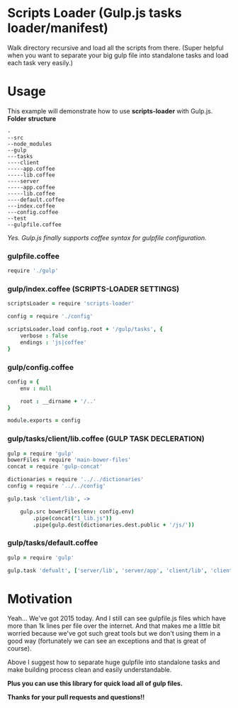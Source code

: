 # Scripts Loader (Gulp.js tasks loader/manifest)
Walk directory recursive and load all the scripts from there. (Super helpful when you want to separate your big gulp file into standalone tasks and load each task very easily.)

# Usage
This example will demonstrate how to use **scripts-loader** with Gulp.js.
**Folder structure**
```
-
--src
--node_modules
--gulp
---tasks
----client
-----app.coffee
-----lib.coffee
----server
-----app.coffee
-----lib.coffee
----default.coffee
---index.coffee
---config.coffee
--test
--gulpfile.coffee
```
*Yes. Gulp.js finally supports coffee syntax for gulpfile configuration.*

### gulpfile.coffee
```coffee
require './gulp'
```

### gulp/index.coffee (SCRIPTS-LOADER SETTINGS)
```coffee
scriptsLoader = require 'scripts-loader'

config = require './config'

scriptsLoader.load config.root + '/gulp/tasks', {
    verbose : false
    endings : 'js|coffee'
}
```

### gulp/config.coffee
```coffee
config = {
    env : null

    root : __dirname + '/..'
}

module.exports = config
```

### gulp/tasks/client/lib.coffee (GULP TASK DECLERATION)
```coffee
gulp = require 'gulp'
bowerFiles = require 'main-bower-files'
concat = require 'gulp-concat'

dictionaries = require '../../dictionaries'
config = require '../../config'

gulp.task 'client/lib', ->

    gulp.src bowerFiles(env: config.env)
        .pipe(concat("1_lib.js"))
        .pipe(gulp.dest(dictionaries.dest.public + '/js/'))
```


### gulp/tasks/default.coffee
```coffee
gulp = require 'gulp'

gulp.task 'defualt', ['server/lib', 'server/app', 'client/lib', 'client/app']
```


# Motivation
Yeah... We've got 2015 today. 
And I still can see gulpfile.js files which have more than 1k lines per file over the internet.
And that makes me a little bit worried because we've got such great tools but we don't using them in a good way (fortunately we can see an exceptions and that is great of course). 

Above I suggest how to separate huge gulpfile into standalone tasks and make building process clean and easily understandable.

**Plus you can use this library for quick load all of gulp files.**

**Thanks for your pull requests and questions!!**
